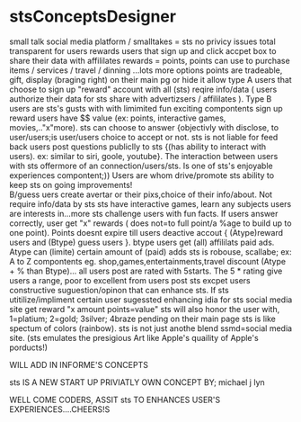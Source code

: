 # stsConceptsDesigner
small talk social media platform / smalltakes = sts
no privicy issues
total transparent for users
rewards users that sign up and click accpet box to share their data with affililates
rewards = points, points can use to purchase items / services / travel / dinning ...lots more options
points are tradeable, gift, display (braging right) on their main pg or hide it
allow type A users that choose to sign up "reward" account with all (sts) reqire info/data ( users authorize their data for sts share with advertizsers / affililates ). Type B users are sts's gusts with with limimited fun exciting compontents sign up reward users have $$ value (ex: points, interactive games, movies,.."x"more).
sts can choose to answer {objectivly with disclose, to user/users;is user/users choice to accept or not. sts is not liable for feed back users post questions publiclly to sts {(has ability to interact with users). ex: similar to siri, goole, youtube}. The interaction between users with sts offermore of an connection/users/sts. Is one of sts's enjoyable experiences compontent;)) Users are whom drive/promote sts ability to keep sts on going improvements!    
B/guess uers create avertar or their pixs,choice of their info/about. Not require info/data by sts
sts have interactive games, learn any subjects users are interests in...more
sts challenge users with fun facts. If users answer correctly, user get "x" rewards ( does not=to full point/a %age to build up to one point). Points doesnt expire till users deactive accout { (Atype)reward users and (Btype) guess users }.
btype users get (all) affililats paid ads. Atype can (limite) certain amount of (paid) adds 
sts is robouse, scallabe; ex: A to Z compontents eg. shop,games,entertainments,travel discount (Atype + % than Btype)...
all users post are rated with 5starts. The 5 * rating give users a range, poor to excellent from users post 
sts excpet users constructive suguestion/opinon that can enhance sts. If sts utitilize/impliment certain user sugessted enhancing idia for sts social media site get reward "x amount points=value" 
sts will also honor the user with, 1=platium; 2=gold; 3silver; 4braze pending on their main page
sts is like spectum of colors (rainbow). sts is not just anothe blend ssmd=social media site. (sts emulates the presigious Art like Apple's quaility of Apple's porducts!)

WILL ADD IN INFORME'S CONCEPTS 

sts IS A NEW START UP PRIVIATLY OWN CONCEPT BY;
             michael j lyn
             
WELL COME CODERS, ASSIT sts TO ENHANCES USER'S EXPERIENCES....CHEERS!S             
             
             
